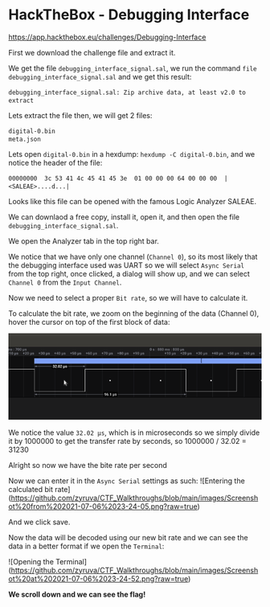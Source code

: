 # HackTheBox - Debugging Interface

https://app.hackthebox.eu/challenges/Debugging-Interface

First we download the challenge file and extract it.

We get the file `debugging_interface_signal.sal`, we run the command `file debugging_interface_signal.sal` and we get this result:

```
debugging_interface_signal.sal: Zip archive data, at least v2.0 to extract
```

Lets extract the file then, we will get 2 files:
```
digital-0.bin
meta.json
```

Lets open `digital-0.bin` in a hexdump: `hexdump -C digital-0.bin`, and we notice the header of the file:

```
00000000  3c 53 41 4c 45 41 45 3e  01 00 00 00 64 00 00 00  |<SALEAE>....d...|
```

Looks like this file can be opened with the famous Logic Analyzer SALEAE.

We can downlaod a free copy, install it, open it, and then open the file `debugging_interface_signal.sal`.

We open the Analyzer tab in the top right bar.

We notice that we have only one channel (`Channel 0`), so its most likely that the debugging interface used was UART so we will select `Async Serial` from the top right, once clicked, a dialog will show up, and we can select `Channel 0` from the `Input Channel`.

Now we need to select a proper `Bit rate`, so we will have to calculate it.

To calculate the bit rate, we zoom on the beginning of the data (Channel 0), hover the cursor on top of the first block of data:

![Calculating the bit rate](images/Screenshot%20at%202021-07-06%2023-08-46.png)

We notice the value `32.02 µs`, which is in microseconds so we simply divide it by 1000000 to get the transfer rate by seconds, so 1000000 / 32.02 = 31230

Alright so now we have the bite rate per second

Now we can enter it in the `Async Serial` settings as such:
![Entering the calculated bit rate]
(https://github.com/zyruva/CTF_Walkthroughs/blob/main/images/Screenshot%20from%202021-07-06%2023-24-05.png?raw=true)

And we click save.

Now the data will be decoded using our new bit rate and we can see the data in a better format if we open the `Terminal`:

![Opening the Terminal]
(https://github.com/zyruva/CTF_Walkthroughs/blob/main/images/Screenshot%20at%202021-07-06%2023-24-52.png?raw=true)

**We scroll down and we can see the flag!**
